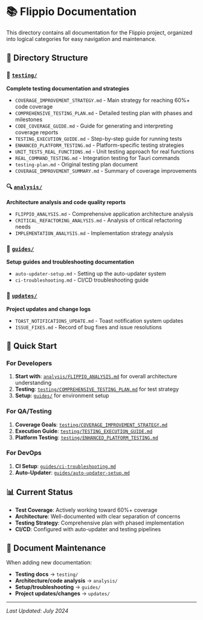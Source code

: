 # 📚 Flippio Documentation

This directory contains all documentation for the Flippio project, organized into logical categories for easy navigation and maintenance.

## 📁 Directory Structure

### 🧪 [`testing/`](./testing/)
**Complete testing documentation and strategies**
- `COVERAGE_IMPROVEMENT_STRATEGY.md` - Main strategy for reaching 60%+ code coverage
- `COMPREHENSIVE_TESTING_PLAN.md` - Detailed testing plan with phases and milestones  
- `CODE_COVERAGE_GUIDE.md` - Guide for generating and interpreting coverage reports
- `TESTING_EXECUTION_GUIDE.md` - Step-by-step guide for running tests
- `ENHANCED_PLATFORM_TESTING.md` - Platform-specific testing strategies
- `UNIT_TESTS_REAL_FUNCTIONS.md` - Unit testing approach for real functions
- `REAL_COMMAND_TESTING.md` - Integration testing for Tauri commands
- `testing-plan.md` - Original testing plan document
- `COVERAGE_IMPROVEMENT_SUMMARY.md` - Summary of coverage improvements

### 🔍 [`analysis/`](./analysis/)
**Architecture analysis and code quality reports**
- `FLIPPIO_ANALYSIS.md` - Comprehensive application architecture analysis
- `CRITICAL_REFACTORING_ANALYSIS.md` - Analysis of critical refactoring needs
- `IMPLEMENTATION_ANALYSIS.md` - Implementation strategy analysis

### 📖 [`guides/`](./guides/)
**Setup guides and troubleshooting documentation**
- `auto-updater-setup.md` - Setting up the auto-updater system
- `ci-troubleshooting.md` - CI/CD troubleshooting guide

### 📝 [`updates/`](./updates/)
**Project updates and change logs**
- `TOAST_NOTIFICATIONS_UPDATE.md` - Toast notification system updates
- `ISSUE_FIXES.md` - Record of bug fixes and issue resolutions

## 🚀 Quick Start

### For Developers
1. **Start with**: [`analysis/FLIPPIO_ANALYSIS.md`](./analysis/FLIPPIO_ANALYSIS.md) for overall architecture understanding
2. **Testing**: [`testing/COMPREHENSIVE_TESTING_PLAN.md`](./testing/COMPREHENSIVE_TESTING_PLAN.md) for test strategy
3. **Setup**: [`guides/`](./guides/) for environment setup

### For QA/Testing
1. **Coverage Goals**: [`testing/COVERAGE_IMPROVEMENT_STRATEGY.md`](./testing/COVERAGE_IMPROVEMENT_STRATEGY.md)
2. **Execution Guide**: [`testing/TESTING_EXECUTION_GUIDE.md`](./testing/TESTING_EXECUTION_GUIDE.md)
3. **Platform Testing**: [`testing/ENHANCED_PLATFORM_TESTING.md`](./testing/ENHANCED_PLATFORM_TESTING.md)

### For DevOps
1. **CI Setup**: [`guides/ci-troubleshooting.md`](./guides/ci-troubleshooting.md)
2. **Auto-Updater**: [`guides/auto-updater-setup.md`](./guides/auto-updater-setup.md)

## 📊 Current Status

- **Test Coverage**: Actively working toward 60%+ coverage
- **Architecture**: Well-documented with clear separation of concerns
- **Testing Strategy**: Comprehensive plan with phased implementation
- **CI/CD**: Configured with auto-updater and testing pipelines

## 🔄 Document Maintenance

When adding new documentation:
- **Testing docs** → `testing/`
- **Architecture/code analysis** → `analysis/`
- **Setup/troubleshooting** → `guides/`
- **Project updates/changes** → `updates/`

---

*Last Updated: July 2024* 